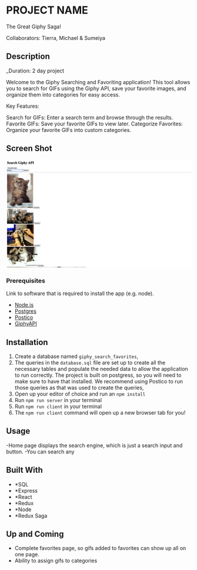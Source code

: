 # PROJECT NAME

The Great Giphy Saga!

Collaborators: Tierra, Michael & Sumeiya

## Description

_Duration: 2 day project

Welcome to the Giphy Searching and Favoriting application! This tool allows you to search for GIFs using the Giphy API, save your favorite images, and organize them into categories for easy access.

Key Features:

Search for GIFs: Enter a search term and browse through the results.
Favorite GIFs: Save your favorite GIFs to view later.
Categorize Favorites: Organize your favorite GIFs into custom categories.



## Screen Shot

![screenshot](./Screenshot.png)



### Prerequisites

Link to software that is required to install the app (e.g. node).

- [Node.js](https://nodejs.org/en/)
- [Postgres](https://www.postgresql.org/download/)
- [Postico](https://eggerapps.at/postico/)
- [GiphyAPI](https://developers.giphy.com/)


## Installation

1. Create a database named `giphy_search_favorites`,
2. The queries in the `database.sql` file are set up to create all the necessary tables and populate the needed data to allow the application to run correctly. The project is built on postgress, so you will need to make sure to have that installed. We recommend using Postico to run those queries as that was used to create the queries, 
3. Open up your editor of choice and run an `npm install`
5. Run `npm run server` in your terminal
6. Run `npm run client` in your terminal
7. The `npm run client` command will open up a new browser tab for you!

## Usage
-Home page displays the search engine, which is just a search input and button. 
-You can search any 


## Built With

- *SQL
- *Express
- *React
- *Redux
- *Node
- *Redux Saga

## Up and Coming
- Complete favorites page, so gifs added to favorites can show up all on one page. 
- Ability to assign gifs to categories





